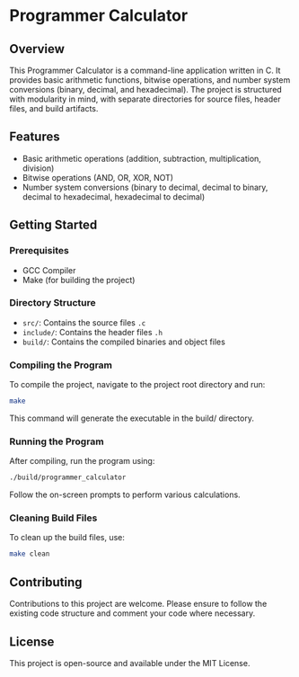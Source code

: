 # Programmer Calculator

## Overview
This Programmer Calculator is a command-line application written in C. It provides basic arithmetic functions, bitwise operations, and number system conversions (binary, decimal, and hexadecimal). The project is structured with modularity in mind, with separate directories for source files, header files, and build artifacts.

## Features
- Basic arithmetic operations (addition, subtraction, multiplication, division)
- Bitwise operations (AND, OR, XOR, NOT)
- Number system conversions (binary to decimal, decimal to binary, decimal to hexadecimal, hexadecimal to decimal)

## Getting Started

### Prerequisites
- GCC Compiler
- Make (for building the project)

### Directory Structure
- `src/`: Contains the source files `.c`
- `include/`: Contains the header files `.h`
- `build/`: Contains the compiled binaries and object files

### Compiling the Program
To compile the project, navigate to the project root directory and run:

```bash
make
```

This command will generate the executable in the build/ directory.

### Running the Program

After compiling, run the program using:

```bash
./build/programmer_calculator
```

Follow the on-screen prompts to perform various calculations.

### Cleaning Build Files

To clean up the build files, use:

```bash
make clean
```

## Contributing

Contributions to this project are welcome. Please ensure to follow the existing code structure and comment your code where necessary.

## License

This project is open-source and available under the MIT License.